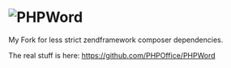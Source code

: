 # ![PHPWord](https://rawgit.com/PHPOffice/PHPWord/develop/docs/images/phpword.svg "PHPWord")

My Fork for less strict zendframework composer dependencies.

The real stuff is here: https://github.com/PHPOffice/PHPWord
